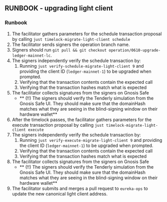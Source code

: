 ## RUNBOOK - upgrading light client

### Runbook

1. The facilitator gathers parameters for the schedule transaction proposal by calling `just timelock-migrate-light-client schedule`
2. The facilitator sends signers the operation branch name.
3. Signers should run `git pull && git checkout operation/0610-upgrade-ledger-mainnet-lc`.
4. The signers independently verify the schedule transaction by:
    1. Running `just verify-schedule-migrate-light-client 9` and providing the client ID (`ledger-mainnet-1`) to be upgraded when prompted.
    2. Verifying that the transaction contents contain the expected call
    3. Verifying that the transaction hashes match what is expected
5. The facilitator collects signatures from the signers on Gnosis Safe
    - ** (!!) The signers should verify the Tenderly simulation from the Gnosis Safe UI. They should make sure that the domainHash matches what they are seeing in the blind-signing window on their hardware wallet**
6. After the timelock passes, the facilitator gathers parameters for the execute transaction proposal by calling `just timelock-migrate-light-client execute`
7. The signers independently verify the schedule transaction by:
    1. Running `just verify-execute-migrate-light-client 9` and providing the client ID (`ledger-mainnet-1`) to be upgraded when prompted.
    2. Verifying that the transaction contents contain the expected call
    3. Verifying that the transaction hashes match what is expected
8. The facilitator collects signatures from the signers on Gnosis Safe
    - ** (!!) The signers should verify the Tenderly simulation from the Gnosis Safe UI. They should make sure that the domainHash matches what they are seeing in the blind-signing window on their hardware wallet**
11. The facilitator submits and merges a pull request to `eureka-ops` to update the new canonical light client address. 
